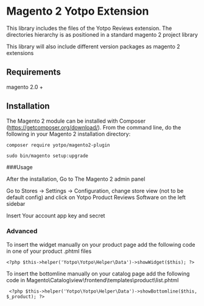  Magento 2 Yotpo Extension
==========================

This library includes the files of the Yotpo Reviews extension.
The directories hierarchy is as positioned in a standard magento 2 project library

This library will also include different version packages as magento 2 extensions



## Requirements

magento 2.0 +

## Installation

The Magento 2 module can be installed with Composer (https://getcomposer.org/download/).
From the command line, do the following in your Magento 2 installation directory:

```composer require yotpo/magento2-plugin```

```sudo bin/magento setup:upgrade```

###Usage

After the installation, Go to The Magento 2 admin panel

Go to Stores -> Settings -> Configuration, change store view (not to be default config) and click on Yotpo Product Reviews Software on the left sidebar

Insert Your account app key and secret

### Advanced

To insert the widget manually on your product page add the following code in one of your product .phtml files 

```<?php $this->helper('Yotpo\Yotpo\Helper\Data')->showWidget($this); ?>``` 

To insert the bottomline manually on your catalog page add the following code in Magento\Catalog\view\frontend\templates\product\list.phtml

``` <?php $this->helper('Yotpo\Yotpo\Helper\Data')->showBottomline($this, $_product); ?>``` 
